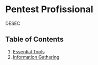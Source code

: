 # Pentest Profissional

DESEC

## Table of Contents
1. [Essential Tools](#)
2. [Information Gathering](#)
